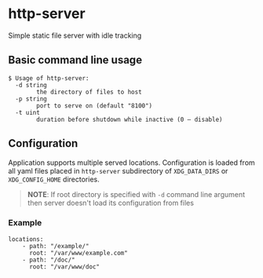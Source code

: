 # http-server
Simple static file server with idle tracking

## Basic command line usage

```
$ Usage of http-server:
  -d string
        the directory of files to host
  -p string
        port to serve on (default "8100")
  -t uint
        duration before shutdown while inactive (0 – disable)
```

## Configuration
Application supports multiple served locations. Configuration is loaded from all yaml files placed in `http-server` subdirectory of `XDG_DATA_DIRS` or `XDG_CONFIG_HOME` directories. 

> **NOTE**: If root directory is specified with `-d` command line argument then server doesn't load its configuration from files

### Example
```
locations:
    - path: "/example/"
      root: "/var/www/example.com"
    - path: "/doc/"
      root: "/var/www/doc"
```

